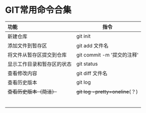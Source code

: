 # GIT常用命令合集

| 功能                       | 指令                            |
| :------------------------- | ------------------------------- |
| 新建仓库                   | git init                        |
| 添加文件到暂存区           | git add  文件名                 |
| 将文件从暂存区提交到仓库   | git commit -m '提交的注释'      |
| 显示工作目录和暂存区的状态 | git status                      |
| 查看修改内容               | git diff 文件名                 |
| 查看历史版本               | git log                         |
| ~~查看历史版本（简洁）~~   | ~~git log -pretty=oneline~~(？) |
|                            |                                 |
|                            |                                 |
|                            |                                 |
|                            |                                 |
|                            |                                 |
|                            |                                 |

